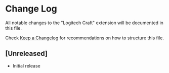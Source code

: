# Change Log
All notable changes to the "Logitech Craft" extension will be documented in this file.

Check [Keep a Changelog](http://keepachangelog.com/) for recommendations on how to structure this file.

## [Unreleased]
- Initial release
